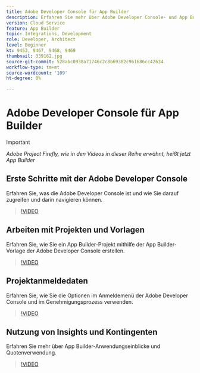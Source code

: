 ```yaml
---
title: Adobe Developer Console für App Builder
description: Erfahren Sie mehr über Adobe Developer Console- und App Builder-Projekte.
version: Cloud Service
feature: App Builder
topic: Integrations, Development
role: Developer, Architect
level: Beginner
kt: 9453, 9467, 9468, 9469
thumbnail: 339162.jpg
source-git-commit: 528abc0938a71746c2c8b69382c961686cc42634
workflow-type: tm+mt
source-wordcount: '109'
ht-degree: 0%

---
```



# Adobe Developer Console für App Builder

>[!IMPORTANT]
>
> _Adobe Project Firefly, wie in den Videos in dieser Reihe erwähnt, heißt jetzt App Builder_

## Erste Schritte mit der Adobe Developer Console

Erfahren Sie, was die Adobe Developer Console ist und wie Sie darauf zugreifen und darin navigieren können.

>[!VIDEO](https://video.tv.adobe.com/v/339162/?quality=12&learn=on)

## Arbeiten mit Projekten und Vorlagen

Erfahren Sie, wie Sie ein App Builder-Projekt mithilfe der App Builder-Vorlage der Adobe Developer Console erstellen.

>[!VIDEO](https://video.tv.adobe.com/v/339163/?quality=12&learn=on)

## Projektanmeldedaten

Erfahren Sie, wie Sie die Optionen im Anmeldemenü der Adobe Developer Console und im Genehmigungsprozess verwenden.

>[!VIDEO](https://video.tv.adobe.com/v/339164/?quality=12&learn=on)

## Nutzung von Insights und Kontingenten

Erfahren Sie mehr über App Builder-Anwendungseinblicke und Quotenverwendung.

>[!VIDEO](https://video.tv.adobe.com/v/339165/?quality=12&learn=on)
